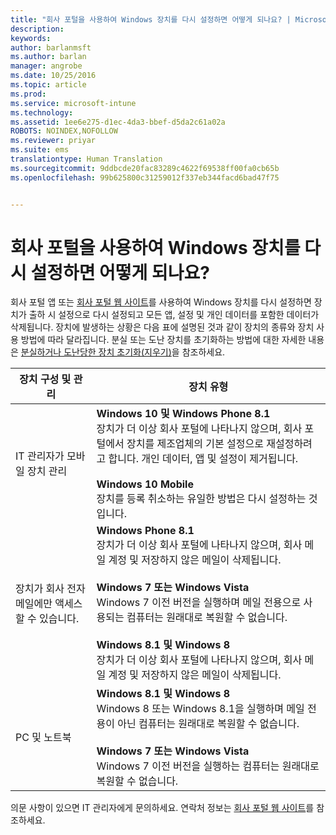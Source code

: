 ```yaml
---
title: "회사 포털을 사용하여 Windows 장치를 다시 설정하면 어떻게 되나요? | Microsoft Intune"
description: 
keywords: 
author: barlanmsft
ms.author: barlan
manager: angrobe
ms.date: 10/25/2016
ms.topic: article
ms.prod: 
ms.service: microsoft-intune
ms.technology: 
ms.assetid: 1ee6e275-d1ec-4da3-bbef-d5da2c61a02a
ROBOTS: NOINDEX,NOFOLLOW
ms.reviewer: priyar
ms.suite: ems
translationtype: Human Translation
ms.sourcegitcommit: 9ddbcde20fac83289c4622f69538ff00fa0cb65b
ms.openlocfilehash: 99b625800c31259012f337eb344facd6bad47f75


---
```



# <a name="what-happens-if-you-reset-your-windows-device-using-the-company-portal"></a>회사 포털을 사용하여 Windows 장치를 다시 설정하면 어떻게 되나요?

회사 포털 앱 또는 [회사 포털 웹 사이트](reset-your-device-cpwebsite.md)를 사용하여 Windows 장치를 다시 설정하면 장치가 출하 시 설정으로 다시 설정되고 모든 앱, 설정 및 개인 데이터를 포함한 데이터가 삭제됩니다. 장치에 발생하는 상황은 다음 표에 설명된 것과 같이 장치의 종류와 장치 사용 방법에 따라 달라집니다. 분실 또는 도난 장치를 초기화하는 방법에 대한 자세한 내용은 [분실하거나 도난당한 장치 초기화(지우기)](reset-erase-your-lost-or-stolen-device-windows.md)을 참조하세요.

|장치 구성 및 관리|장치 유형|
|---------------------------------------|---------------|
|IT 관리자가 모바일 장치 관리|**Windows 10 및 Windows Phone 8.1**</br>장치가 더 이상 회사 포털에 나타나지 않으며, 회사 포털에서 장치를 제조업체의 기본 설정으로 재설정하려고 합니다. 개인 데이터, 앱 및 설정이 제거됩니다. <br /><br />**Windows 10 Mobile**</br>장치를 등록 취소하는 유일한 방법은 다시 설정하는 것입니다.|
|장치가 회사 전자 메일에만 액세스할 수 있습니다.|**Windows Phone 8.1**<br />장치가 더 이상 회사 포털에 나타나지 않으며, 회사 메일 계정 및 저장하지 않은 메일이 삭제됩니다.<br /><br />**Windows 7 또는 Windows Vista**<br />Windows 7 이전 버전을 실행하며 메일 전용으로 사용되는 컴퓨터는 원래대로 복원할 수 없습니다.<br /><br />**Windows 8.1 및 Windows 8**<br />장치가 더 이상 회사 포털에 나타나지 않으며, 회사 메일 계정 및 저장하지 않은 메일이 삭제됩니다.|
|PC 및 노트북|**Windows 8.1 및 Windows 8**<br />Windows 8 또는 Windows 8.1을 실행하며 메일 전용이 아닌 컴퓨터는 원래대로 복원할 수 없습니다.<br /><br />**Windows 7 또는 Windows Vista**<br />Windows 7 이전 버전을 실행하는 컴퓨터는 원래대로 복원할 수 없습니다.|

의문 사항이 있으면 IT 관리자에게 문의하세요. 연락처 정보는 [회사 포털 웹 사이트](http://portal.manage.microsoft.com)를 참조하세요.



<!--HONumber=Nov16_HO1-->


